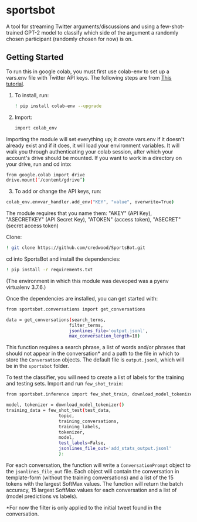 # sportsbot

A tool for streaming Twitter arguments/discussions and using a few-shot-trained GPT-2 model to classify which side of the argument a randomly chosen participant (randomly chosen for now) is on.

## Getting Started

To run this in google colab, you must first use colab-env to set up a vars.env file with Twitter API keys. The following steps are from [This tutorial](https://colab.research.google.com/github/apolitical/colab-env/blob/master/colab_env_testbed.ipynb#scrollTo=2rz2V-k1BZY9).

1. To install, run:

    ```sh
    ! pip install colab-env --upgrade
    ```

2. Import:

    ```sh
    import colab_env
     ```

Importing the module will set everything up; it create vars.env if it doesn't already exist and if it does, it will load your environment variables. It will walk you through authenticating your colab session, after which your account's drive should be mounted. If you want to work in a directory on your drive, run and cd into:

```sh
from google.colab import drive
drive.mount(‘/content/gdrive’)
```

3. To add or change the API keys, run:

```sh
colab_env.envvar_handler.add_env("KEY", "value", overwrite=True)
```

The module requires that you name them: "AKEY" (API Key), "ASECRETKEY" (API Secret Key), "ATOKEN" (access token), "ASECRET" (secret access token)

Clone:

```sh
! git clone https://github.com/credwood/SportsBot.git
```

cd into SportsBot and install the dependencies:

```sh
! pip install -r requirements.txt
```
(The environment in which this module was deveoped was a pyenv virtualenv 3.7.6.)

Once the dependencies are installed, you can get started with:

```sh
from sportsbot.conversations import get_conversations

data = get_conversations(search_terms,
                        filter_terms,
                        jsonlines_file='output.jsonl',
                        max_conversation_length=10)
```

This function requires a search phrase, a list of words and/or phrases that should not appear in the conversation* and a path to the file in which to store the `Conversation` objects. The default file is `output.jsonl`, which will be in the `sportsbot` folder.

To test the classifier, you will need to create a list of labels for the training and testing sets. Import and run `few_shot_train`:

```sh
from sportsbot.inference import few_shot_train, download_model_tokenizer

model, tokenizer = download_model_tokenizer()
training_data = few_shot_test(test_data,
                    topic,
                    training_conversations,
                    training_labels,
                    tokenizer,
                    model,
                    test_labels=False,
                    jsonlines_file_out='add_stats_output.jsonl'
                    ):
```

For each conversation, the function will write a `ConversationPrompt` object to the `jsonlines_file_out` file. Each object will contain the conversation in template-form (without the training conversations) and a list of the 15 tokens with the largest SoftMax values. The function will return the batch accuracy, 15 largest SoftMax values for each conversation and a list of (model predictions vs labels).

*For now the filter is only applied to the initial tweet found in the conversation.
